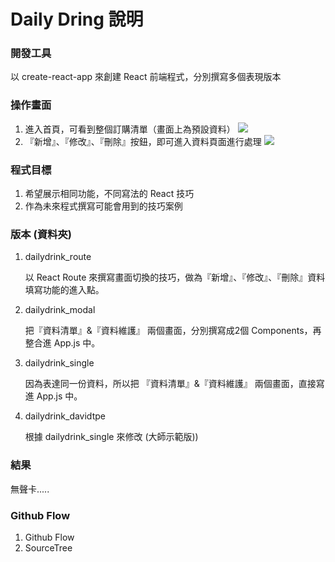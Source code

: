 # Daily Dring 說明

### 開發工具
以 create-react-app 來創建 React 前端程式，分別撰寫多個表現版本

### 操作畫面
1. 進入首頁，可看到整個訂購清單（畫面上為預設資料）
![](https://i.imgur.com/YQfWY0M.png)
2. 『新增』、『修改』、『刪除』按鈕，即可進入資料頁面進行處理
![](https://i.imgur.com/uE5ID5v.png)

### 程式目標
1. 希望展示相同功能，不同寫法的 React 技巧
2. 作為未來程式撰寫可能會用到的技巧案例

### 版本 (資料夾)
1. dailydrink_route 

    以 React Route 來撰寫畫面切換的技巧，做為『新增』、『修改』、『刪除』資料填寫功能的進入點。
2. dailydrink_modal 

    把『資料清單』&『資料維護』 兩個畫面，分別撰寫成2個 Components，再整合進 App.js 中。
3. dailydrink_single

    因為表達同一份資料，所以把 『資料清單』&『資料維護』 兩個畫面，直接寫進 App.js 中。
4. dailydrink_davidtpe

    根據 dailydrink_single 來修改 (大師示範版))

### 結果
無聲卡.....

### Github Flow
1. Github Flow
2. SourceTree